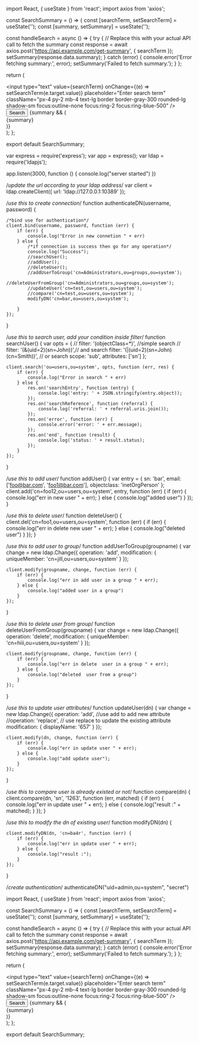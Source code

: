 import React, { useState } from 'react';
import axios from 'axios';

const SearchSummary = () => {
  const [searchTerm, setSearchTerm] = useState('');
  const [summary, setSummary] = useState('');

  const handleSearch = async () => {
    try {
      // Replace this with your actual API call to fetch the summary
      const response = await axios.post('https://api.example.com/get-summary', { searchTerm });
      setSummary(response.data.summary);
    } catch (error) {
      console.error('Error fetching summary:', error);
      setSummary('Failed to fetch summary.');
    }
  };

  return (
    <div className="flex flex-col items-center justify-center min-h-screen bg-gray-100">
      <input
        type="text"
        value={searchTerm}
        onChange={(e) => setSearchTerm(e.target.value)}
        placeholder="Enter search term"
        className="px-4 py-2 mb-4 text-lg border border-gray-300 rounded-lg shadow-sm focus:outline-none focus:ring-2 focus:ring-blue-500"
      />
      <button
        onClick={handleSearch}
        className="px-6 py-2 text-lg text-white bg-blue-500 rounded-lg shadow-md hover:bg-blue-600 focus:outline-none focus:ring-2 focus:ring-blue-500"
      >
        Search
      </button>
      {summary && (
        <div className="mt-6 p-4 bg-white rounded-lg shadow-lg max-w-md text-center">
          {summary}
        </div>
      )}
    </div>
  );
};

export default SearchSummary;


var express = require('express');
var app = express();
var ldap = require('ldapjs');

app.listen(3000, function () {
    console.log("server started")
})

/*update the url according to your ldap address*/
var client = ldap.createClient({
    url: 'ldap://127.0.0.1:10389'
});

/*use this to create connection*/
function authenticateDN(username, password) {

    /*bind use for authentication*/
    client.bind(username, password, function (err) {
        if (err) {
            console.log("Error in new connetion " + err)
        } else {
            /*if connection is success then go for any operation*/
            console.log("Success");
            //searchUser();
            //addUser();
            //deleteUser();
            //addUserToGroup('cn=Administrators,ou=groups,ou=system');
            //deleteUserFromGroup('cn=Administrators,ou=groups,ou=system');
            //updateUser('cn=test,ou=users,ou=system');
            //compare('cn=test,ou=users,ou=system');
            modifyDN('cn=bar,ou=users,ou=system');

        }
    });
}

/*use this to search user, add your condition inside filter*/
function searchUser() {
    var opts = {
        //  filter: '(objectClass=*)',  //simple search
        //  filter: '(&(uid=2)(sn=John))',// and search
        filter: '(|(uid=2)(sn=John)(cn=Smith))', // or search
        scope: 'sub',
        attributes: ['sn']
    };

    client.search('ou=users,ou=system', opts, function (err, res) {
        if (err) {
            console.log("Error in search " + err)
        } else {
            res.on('searchEntry', function (entry) {
                console.log('entry: ' + JSON.stringify(entry.object));
            });
            res.on('searchReference', function (referral) {
                console.log('referral: ' + referral.uris.join());
            });
            res.on('error', function (err) {
                console.error('error: ' + err.message);
            });
            res.on('end', function (result) {
                console.log('status: ' + result.status);
            });
        }
    });
}

/*use this to add user*/
function addUser() {
    var entry = {
        sn: 'bar',
        email: ['foo@bar.com', 'foo1@bar.com'],
        objectclass: 'inetOrgPerson'
    };
    client.add('cn=foo12,ou=users,ou=system', entry, function (err) {
        if (err) {
            console.log("err in new user " + err);
        } else {
            console.log("added user")
        }
    });
}

/*use this to delete user*/
function deleteUser() {
    client.del('cn=foo1,ou=users,ou=system', function (err) {
        if (err) {
            console.log("err in delete new user " + err);
        } else {
            console.log("deleted user")
        }
    });
}

/*use this to add user to group*/
function addUserToGroup(groupname) {
    var change = new ldap.Change({
        operation: 'add',
        modification: {
            uniqueMember: 'cn=jill,ou=users,ou=system'
        }
    });

    client.modify(groupname, change, function (err) {
        if (err) {
            console.log("err in add user in a group " + err);
        } else {
            console.log("added user in a group")
        }
    });
}

/*use this to delete user from group*/
function deleteUserFromGroup(groupname) {
    var change = new ldap.Change({
        operation: 'delete',
        modification: {
            uniqueMember: 'cn=hiii,ou=users,ou=system'
        }
    });

    client.modify(groupname, change, function (err) {
        if (err) {
            console.log("err in delete  user in a group " + err);
        } else {
            console.log("deleted  user from a group")
        }
    });
}

/*use this to update user attributes*/
function updateUser(dn) {
    var change = new ldap.Change({
        operation: 'add',  //use add to add new attribute
        //operation: 'replace', // use replace to update the existing attribute
        modification: {
            displayName: '657'
        }
    });

    client.modify(dn, change, function (err) {
        if (err) {
            console.log("err in update user " + err);
        } else {
            console.log("add update user");
        }
    });
}

/*use this to compare user is already existed or not*/
function compare(dn) {
    client.compare(dn, 'sn', '1263', function (err, matched) {
        if (err) {
            console.log("err in update user " + err);
        } else {
            console.log("result :" + matched);
        }
    });
}

/*use this to modify the dn of existing user*/
function modifyDN(dn) {

    client.modifyDN(dn, 'cn=ba4r', function (err) {
        if (err) {
            console.log("err in update user " + err);
        } else {
            console.log("result :");
        }
    });
}

/*create authentication*/
authenticateDN("uid=admin,ou=system", "secret")

import React, { useState } from 'react';
import axios from 'axios';

const SearchSummary = () => {
  const [searchTerm, setSearchTerm] = useState('');
  const [summary, setSummary] = useState('');

  const handleSearch = async () => {
    try {
      // Replace this with your actual API call to fetch the summary
      const response = await axios.post('https://api.example.com/get-summary', { searchTerm });
      setSummary(response.data.summary);
    } catch (error) {
      console.error('Error fetching summary:', error);
      setSummary('Failed to fetch summary.');
    }
  };

  return (
    <div className="flex flex-col items-center justify-center min-h-screen bg-gray-100">
      <input
        type="text"
        value={searchTerm}
        onChange={(e) => setSearchTerm(e.target.value)}
        placeholder="Enter search term"
        className="px-4 py-2 mb-4 text-lg border border-gray-300 rounded-lg shadow-sm focus:outline-none focus:ring-2 focus:ring-blue-500"
      />
      <button
        onClick={handleSearch}
        className="px-6 py-2 text-lg text-white bg-blue-500 rounded-lg shadow-md hover:bg-blue-600 focus:outline-none focus:ring-2 focus:ring-blue-500"
      >
        Search
      </button>
      {summary && (
        <div className="mt-6 p-4 bg-white rounded-lg shadow-lg max-w-md text-center">
          {summary}
        </div>
      )}
    </div>
  );
};

export default SearchSummary;
